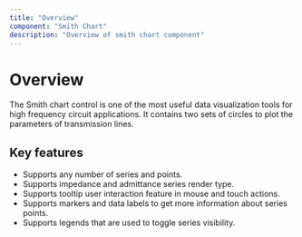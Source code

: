 ```yaml
---
title: "Overview"
component: "Smith Chart"
description: "Overview of smith chart component"
---
```


# Overview

The Smith chart control is one of the most useful data visualization tools for high frequency circuit applications. It contains two sets of circles to plot the parameters of transmission lines.

## Key features

* Supports any number of series and points.
* Supports impedance and admittance series render type.
* Supports tooltip user interaction feature in mouse and touch actions.
* Supports markers and data labels to get more information about series points.
* Supports legends that are used to toggle series visibility.